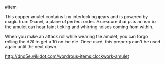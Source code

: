 #item

This copper amulet contains tiny interlocking gears and is powered by magic from Daanvi, a plane of perfect order. A creature that puts an ear to the amulet can hear faint ticking and whirring noises coming from within.

When you make an attack roll while wearing the amulet, you can forgo rolling the d20 to get a 10 on the die. Once used, this property can't be used again until the next dawn.

http://dnd5e.wikidot.com/wondrous-items:clockwork-amulet
